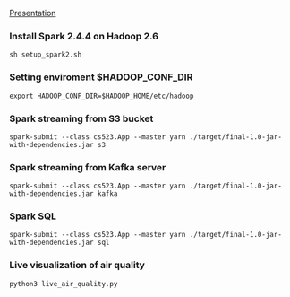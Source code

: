 [Presentation](https://onedrive.live.com/view.aspx?resid=35EA824A9571A24D!418)

### Install Spark 2.4.4 on Hadoop 2.6
```
sh setup_spark2.sh
```

### Setting enviroment $HADOOP_CONF_DIR
```
export HADOOP_CONF_DIR=$HADOOP_HOME/etc/hadoop
```

### Spark streaming from S3 bucket <air-quality-live>
```
spark-submit --class cs523.App --master yarn ./target/final-1.0-jar-with-dependencies.jar s3
```

### Spark streaming from Kafka server
```
spark-submit --class cs523.App --master yarn ./target/final-1.0-jar-with-dependencies.jar kafka
```

### Spark SQL
```
spark-submit --class cs523.App --master yarn ./target/final-1.0-jar-with-dependencies.jar sql
```

### Live visualization of air quality
```
python3 live_air_quality.py
```
